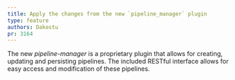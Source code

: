 ```yaml
---
title: Apply the changes from the new `pipeline_manager` plugin
type: feature
authors: Dakostu
pr: 3164
---
```


The new *pipeline-manager* is a proprietary plugin that allows for creating,
updating and persisting pipelines.
The included RESTful interface allows for easy access and modification of these
pipelines.
